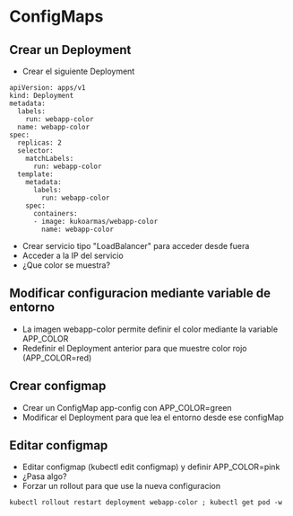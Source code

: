 # ConfigMaps

## Crear un Deployment

  * Crear el siguiente Deployment

```
apiVersion: apps/v1
kind: Deployment
metadata:
  labels:
    run: webapp-color
  name: webapp-color
spec:
  replicas: 2
  selector:
    matchLabels:
      run: webapp-color
  template:
    metadata:
      labels:
        run: webapp-color
    spec:
      containers:
      - image: kukoarmas/webapp-color
        name: webapp-color
```

  * Crear servicio tipo "LoadBalancer" para acceder desde fuera
  * Acceder a la IP del servicio
  * ¿Que color se muestra?

## Modificar configuracion mediante variable de entorno

  * La imagen webapp-color permite definir el color mediante la variable APP_COLOR
  * Redefinir el Deployment anterior para que muestre color rojo (APP_COLOR=red)

## Crear configmap

  * Crear un ConfigMap app-config con APP_COLOR=green
  * Modificar el Deployment para que lea el entorno desde ese configMap

## Editar configmap

  * Editar configmap (kubectl edit configmap) y definir APP_COLOR=pink
  * ¿Pasa algo?
  * Forzar un rollout para que use la nueva configuracion

```
kubectl rollout restart deployment webapp-color ; kubectl get pod -w
``` 

